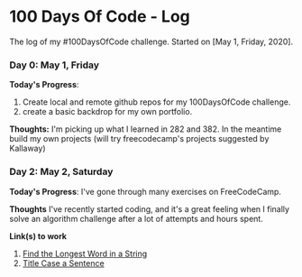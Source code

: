 # 100 Days Of Code - Log
The log of my #100DaysOfCode challenge. Started on [May 1, Friday, 2020].

### Day 0: May 1, Friday

**Today's Progress**:
1. Create local and remote github repos for my 100DaysOfCode challenge.
2. create a basic backdrop for my own portfolio.

**Thoughts:** I'm picking up what I learned in 282 and 382. In the meantime build my own projects (will try freecodecamp's projects suggested by Kallaway)

<!-- **Link to work:** [Calculator App](http://www.example.com) -->

### Day 2: May 2, Saturday

**Today's Progress**: I've gone through many exercises on FreeCodeCamp.

**Thoughts** I've recently started coding, and it's a great feeling when I finally solve an algorithm challenge after a lot of attempts and hours spent.

**Link(s) to work**
1. [Find the Longest Word in a String](https://www.freecodecamp.com/challenges/find-the-longest-word-in-a-string)
2. [Title Case a Sentence](https://www.freecodecamp.com/challenges/title-case-a-sentence)

